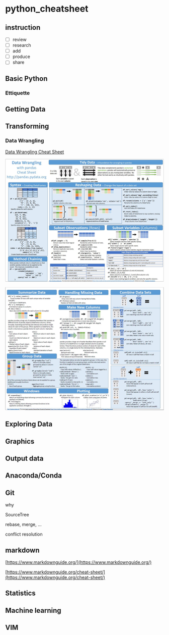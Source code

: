 # python_cheatsheet

## instruction
- [ ] review
- [ ] research
- [ ] add
- [ ] produce
- [ ] share

## Basic Python

### Ettiquette

## Getting Data


## Transforming

### Data Wrangling

 [Data Wrangling Cheat Sheet](https://buff.ly/2qI6OWS )
 
![Data Wrangling Cheat Sheet 1](images/pandas1.JPG)

![Data Wrangling Cheat Sheet 2](images/pandas2.JPG)


## Exploring Data

## Graphics

## Output data


## Anaconda/Conda

## Git

why

SourceTree

rebase, merge, ...

conflict resolution


## markdown

[https://www.markdownguide.org/](https://www.markdownguide.org/)

[https://www.markdownguide.org/cheat-sheet/](https://www.markdownguide.org/cheat-sheet/)




## Statistics


## Machine learning


## VIM
